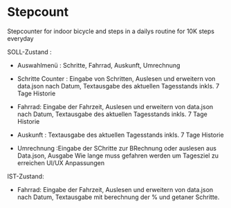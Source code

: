 # Stepcount
Stepcounter for indoor bicycle and steps in a dailys routine for 10K steps everyday


SOLL-Zustand :
- Auswahlmenü : Schritte, Fahrrad, Auskunft, Umrechnung

- Schritte Counter : Eingabe von Schritten, Auslesen und erweitern von data.json nach Datum, Textausgabe des aktuellen Tagesstands inkls. 7 Tage Historie
- Fahrrad: Eingabe der Fahrzeit, Auslesen und erweitern von data.json nach Datum, Textausgabe des aktuellen Tagesstands inkls. 7 Tage Historie
- Auskunft : Textausgabe des aktuellen Tagesstands inkls. 7 Tage Historie
- Umrechnung :Eingabe der SChritte zur BRechnung oder auslesen aus Data.json, Ausgabe Wie lange muss gefahren werden um Tagesziel zu erreichen
UI/UX Anpassungen

IST-Zustand: 
- Fahrrad: Eingabe der Fahrzeit, Auslesen und erweitern von data.json nach Datum, Textausgabe mit berechnung der % und getaner Schritte.
